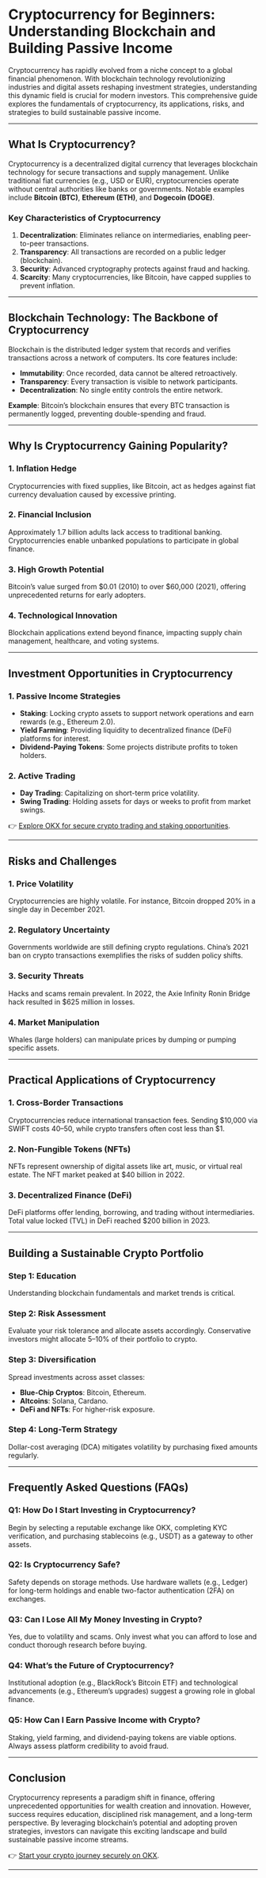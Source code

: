 # Cryptocurrency for Beginners: Understanding Blockchain and Building Passive Income  

Cryptocurrency has rapidly evolved from a niche concept to a global financial phenomenon. With blockchain technology revolutionizing industries and digital assets reshaping investment strategies, understanding this dynamic field is crucial for modern investors. This comprehensive guide explores the fundamentals of cryptocurrency, its applications, risks, and strategies to build sustainable passive income.  

---

## What Is Cryptocurrency?  

Cryptocurrency is a decentralized digital currency that leverages blockchain technology for secure transactions and supply management. Unlike traditional fiat currencies (e.g., USD or EUR), cryptocurrencies operate without central authorities like banks or governments. Notable examples include **Bitcoin (BTC)**, **Ethereum (ETH)**, and **Dogecoin (DOGE)**.  

### Key Characteristics of Cryptocurrency  
1. **Decentralization**: Eliminates reliance on intermediaries, enabling peer-to-peer transactions.  
2. **Transparency**: All transactions are recorded on a public ledger (blockchain).  
3. **Security**: Advanced cryptography protects against fraud and hacking.  
4. **Scarcity**: Many cryptocurrencies, like Bitcoin, have capped supplies to prevent inflation.  

---

## Blockchain Technology: The Backbone of Cryptocurrency  

Blockchain is the distributed ledger system that records and verifies transactions across a network of computers. Its core features include:  
- **Immutability**: Once recorded, data cannot be altered retroactively.  
- **Transparency**: Every transaction is visible to network participants.  
- **Decentralization**: No single entity controls the entire network.  

**Example**: Bitcoin’s blockchain ensures that every BTC transaction is permanently logged, preventing double-spending and fraud.  

---

## Why Is Cryptocurrency Gaining Popularity?  

### 1. **Inflation Hedge**  
Cryptocurrencies with fixed supplies, like Bitcoin, act as hedges against fiat currency devaluation caused by excessive printing.  

### 2. **Financial Inclusion**  
Approximately 1.7 billion adults lack access to traditional banking. Cryptocurrencies enable unbanked populations to participate in global finance.  

### 3. **High Growth Potential**  
Bitcoin’s value surged from $0.01 (2010) to over $60,000 (2021), offering unprecedented returns for early adopters.  

### 4. **Technological Innovation**  
Blockchain applications extend beyond finance, impacting supply chain management, healthcare, and voting systems.  

---

## Investment Opportunities in Cryptocurrency  

### 1. **Passive Income Strategies**  
- **Staking**: Locking crypto assets to support network operations and earn rewards (e.g., Ethereum 2.0).  
- **Yield Farming**: Providing liquidity to decentralized finance (DeFi) platforms for interest.  
- **Dividend-Paying Tokens**: Some projects distribute profits to token holders.  

### 2. **Active Trading**  
- **Day Trading**: Capitalizing on short-term price volatility.  
- **Swing Trading**: Holding assets for days or weeks to profit from market swings.  

👉 [Explore OKX for secure crypto trading and staking opportunities](https://bit.ly/okx-bonus).  

---

## Risks and Challenges  

### 1. **Price Volatility**  
Cryptocurrencies are highly volatile. For instance, Bitcoin dropped 20% in a single day in December 2021.  

### 2. **Regulatory Uncertainty**  
Governments worldwide are still defining crypto regulations. China’s 2021 ban on crypto transactions exemplifies the risks of sudden policy shifts.  

### 3. **Security Threats**  
Hacks and scams remain prevalent. In 2022, the Axie Infinity Ronin Bridge hack resulted in $625 million in losses.  

### 4. **Market Manipulation**  
Whales (large holders) can manipulate prices by dumping or pumping specific assets.  

---

## Practical Applications of Cryptocurrency  

### 1. **Cross-Border Transactions**  
Cryptocurrencies reduce international transaction fees. Sending $10,000 via SWIFT costs $40–$50, while crypto transfers often cost less than $1.  

### 2. **Non-Fungible Tokens (NFTs)**  
NFTs represent ownership of digital assets like art, music, or virtual real estate. The NFT market peaked at $40 billion in 2022.  

### 3. **Decentralized Finance (DeFi)**  
DeFi platforms offer lending, borrowing, and trading without intermediaries. Total value locked (TVL) in DeFi reached $200 billion in 2023.  

---

## Building a Sustainable Crypto Portfolio  

### Step 1: Education  
Understanding blockchain fundamentals and market trends is critical.  

### Step 2: Risk Assessment  
Evaluate your risk tolerance and allocate assets accordingly. Conservative investors might allocate 5–10% of their portfolio to crypto.  

### Step 3: Diversification  
Spread investments across asset classes:  
- **Blue-Chip Cryptos**: Bitcoin, Ethereum.  
- **Altcoins**: Solana, Cardano.  
- **DeFi and NFTs**: For higher-risk exposure.  

### Step 4: Long-Term Strategy  
Dollar-cost averaging (DCA) mitigates volatility by purchasing fixed amounts regularly.  

---

## Frequently Asked Questions (FAQs)  

### Q1: How Do I Start Investing in Cryptocurrency?  
Begin by selecting a reputable exchange like OKX, completing KYC verification, and purchasing stablecoins (e.g., USDT) as a gateway to other assets.  

### Q2: Is Cryptocurrency Safe?  
Safety depends on storage methods. Use hardware wallets (e.g., Ledger) for long-term holdings and enable two-factor authentication (2FA) on exchanges.  

### Q3: Can I Lose All My Money Investing in Crypto?  
Yes, due to volatility and scams. Only invest what you can afford to lose and conduct thorough research before buying.  

### Q4: What’s the Future of Cryptocurrency?  
Institutional adoption (e.g., BlackRock’s Bitcoin ETF) and technological advancements (e.g., Ethereum’s upgrades) suggest a growing role in global finance.  

### Q5: How Can I Earn Passive Income with Crypto?  
Staking, yield farming, and dividend-paying tokens are viable options. Always assess platform credibility to avoid fraud.  

---

## Conclusion  

Cryptocurrency represents a paradigm shift in finance, offering unprecedented opportunities for wealth creation and innovation. However, success requires education, disciplined risk management, and a long-term perspective. By leveraging blockchain’s potential and adopting proven strategies, investors can navigate this exciting landscape and build sustainable passive income streams.  

👉 [Start your crypto journey securely on OKX](https://bit.ly/okx-bonus).  

---  